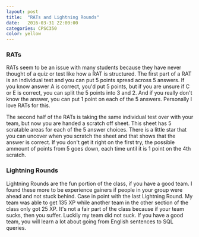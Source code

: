 ```yaml
---
layout: post
title:  "RATs and Lightning Rounds"
date:   2016-03-31 22:00:00
categories: CPSC350
color: yellow
---
```


### RATs
RATs seem to be an issue with many students because they have never thought of a quiz or test like how a RAT is structured. The first part of a RAT is an individual test and you can put 5 points spread across 5 answers. If you know answer A is correct, you'd put 5 points, but if you are unsure if C or E is correct, you can split the 5 points into 3 and 2. And if you really don't know the answer, you can put 1 point on each of the 5 answers. Personally I love RATs for this.

The second half of the RATs is taking the same individual test over with your team, but now you are handed a scratch off sheet. This sheet has 5 scratable areas for each of the 5 answer choices. There is a little star that you can uncover when you scratch the sheet and that shows that the answer is correct. If you don't get it right on the first try, the possible ammount of points from 5 goes down, each time until it is 1 point on the 4th scratch.

### Lightning Rounds
Lightning Rounds are the fun portion of the class, if you have a good team. I found these more to be experience gainers if people in your group were ahead and not stuck behind. Case in point with the last Lightning Round. My team was able to get 135 XP while another team in the other section of the class only got 25 XP. It's not a fair part of the class because if your team sucks, then you suffer. Luckily my team did not suck. If you have a good team, you will learn a lot about going from English sentences to SQL queries.
